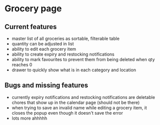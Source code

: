 # Grocery page

## Current features
- master list of all groceries as sortable, filterable table
- quantity can be adjusted in list
- ability to edit each grocery item
- ability to create expiry and restocking notifications
- ability to mark favourites to prevent them from being deleted when qty reaches 0
- drawer to quickly show what is in each category and location


## Bugs and missing features
- currently expiry notifications and restocking notifications are deletable chores that show up in the calendar page (should not be there)
- when trying to save an invalid name while editing a grocery item, it closes the popup even though it doesn't save the error
- lots more ahhhhh